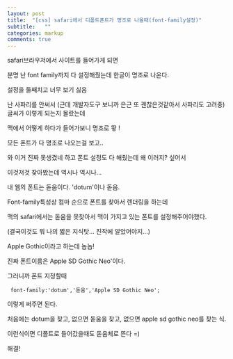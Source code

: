 ```yaml
---
layout: post
title:  "[css] safari에서 디폴트폰트가 명조로 나올때(font-family설정)"
subtitle:   ""
categories: markup 
comments: true
---
```




safari브라우저에서 사이트를 들어가게 되면

분명 난 font family까지 다 설정해줬는데 한글이 명조로 나온다.

설정을 둘째치고 너무 보기 싫음

난 사파리를 안써서 (근데 개발자도구 보니까 은근 또 괜찮은것같아서 사파리도 고려중) 글씨가 이렇게 되는지 몰랐는데

맥에서 어떻게 하다가 들어가보니 명조로 뙇 !

모든 폰트가 다 명조로 나오는걸 보고..

와 이거 진짜 못생겼네 하고 폰트 설정도 다 해줬는데 왜 이러지? 싶어서

이것저것 찾아봤는데 역시나 역시나...

내 웹의 폰트는 돋움이다. 'dotum'이나 돋움.

Font-family특성상 컴마 순으로 폰트를 찾아서 렌더링을 하는데

맥의 safari에서는 돋움을 못찾아서 맥이 가지고 있는 폰트를 설정해주어야했다.

(결국이것도 뭐 나의 짧은 지식탓... 진작에 알았어야지...)

Apple Gothic이라고 하는데 놉놉!

진짜 폰트이름은 Apple SD Gothic Neo'이다.

그러니까 폰트 지정할때

` font-family:'dotum','돋움','Apple SD Gothic Neo';`

이렇게 써주면 된다.

처음에는 dotum을 찾고, 없으면 돋움을 찾고, 없으면 apple sd gothic neo를 찾는 식.



이런식이면 디폴트로 들어갔을때도 돋움체로 뜬다 =) 

해결!









